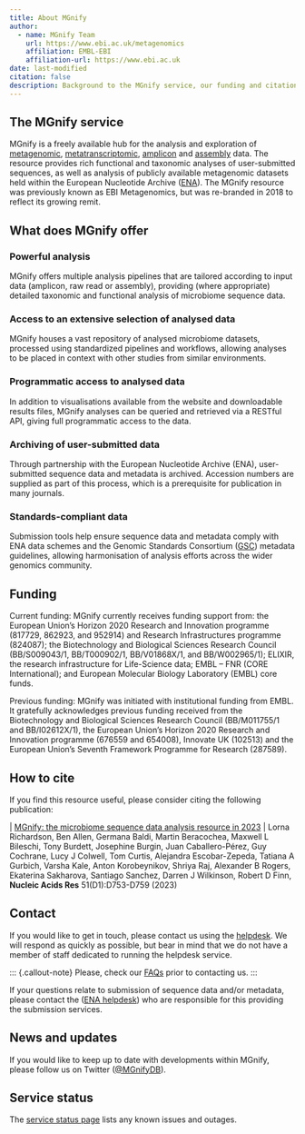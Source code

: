 ```yaml
---
title: About MGnify
author: 
  - name: MGnify Team
    url: https://www.ebi.ac.uk/metagenomics
    affiliation: EMBL-EBI
    affiliation-url: https://www.ebi.ac.uk
date: last-modified
citation: false
description: Background to the MGnify service, our funding and citation info, and how to contact us.
---
```

## The MGnify service

MGnify is a freely available hub for the analysis and exploration of [metagenomic](glossary.md#metagenomic), [metatranscriptomic](glossary.md#metatranscriptomic), [amplicon](glossary.md#amplicon) and [assembly](glossary.md#assembly) data. The resource provides rich functional and taxonomic analyses of user-submitted sequences, as well as analysis of publicly available metagenomic datasets held within the European Nucleotide Archive ([ENA](https://www.ebi.ac.uk/ena)). The MGnify resource was previously known as EBI Metagenomics, but was re-branded in 2018 to reflect its growing remit.

## What does MGnify offer

### Powerful analysis

MGnify offers multiple analysis pipelines that are tailored according to input data (amplicon, raw read or assembly), providing (where appropriate) detailed taxonomic and functional analysis of microbiome sequence data.

### Access to an extensive selection of analysed data

MGnify houses a vast repository of analysed microbiome datasets, processed using standardized pipelines and workflows, allowing analyses to be placed in context with other studies from similar environments.

### Programmatic access to analysed data

In addition to visualisations available from the website and downloadable results files, MGnify analyses can be queried and retrieved via a RESTful API, giving full programmatic access to the data.

### Archiving of user-submitted data

Through partnership with the European Nucleotide Archive (ENA), user-submitted sequence data and metadata is archived. Accession numbers are supplied as part of this process, which is a prerequisite for publication in many journals.

### Standards-compliant data

Submission tools help ensure sequence data and metadata comply with ENA data schemes and the Genomic Standards Consortium ([GSC](https://press3.mcs.anl.gov/gensc/)) metadata guidelines, allowing harmonisation of analysis efforts across the wider genomics community.

## Funding

Current funding:
MGnify currently receives funding support from: the European Union’s Horizon 2020 Research and Innovation programme (817729, 862923, and 952914) and Research Infrastructures programme (824087); the Biotechnology and Biological Sciences Research Council (BB/S009043/1, BB/T000902/1, BB/V01868X/1, and BB/W002965/1); ELIXIR, the research infrastructure for Life-Science data; EMBL – FNR (CORE International); and European Molecular Biology Laboratory (EMBL) core funds.

Previous funding:
MGnify was initiated with institutional funding from EMBL. It gratefully acknowledges previous funding received from the Biotechnology and Biological Sciences Research Council (BB/M011755/1 and BB/I02612X/1), the European Union’s Horizon 2020 Research and Innovation programme (676559 and 654008), Innovate UK (102513) and the European Union’s Seventh Framework Programme for Research (287589).

## How to cite

If you find this resource useful, please consider citing the following publication:

| [MGnify: the microbiome sequence data analysis resource in 2023](https://doi.org/10.1093/nar/gkac1080) 
| Lorna Richardson, Ben Allen, Germana Baldi, Martin Beracochea, Maxwell L Bileschi, Tony Burdett, Josephine Burgin, Juan Caballero-Pérez, Guy Cochrane, Lucy J Colwell, Tom Curtis, Alejandra Escobar-Zepeda, Tatiana A Gurbich, Varsha Kale, Anton Korobeynikov, Shriya Raj, Alexander B Rogers, Ekaterina Sakharova, Santiago Sanchez, Darren J Wilkinson, Robert D Finn, **Nucleic Acids Res** 51(D1):D753-D759 (2023)

## Contact

If you would like to get in touch, please contact us using the [helpdesk](https://www.ebi.ac.uk/about/contact/support/metagenomics). We will respond as quickly as possible, but bear in mind that we do not have a member of staff dedicated to running the helpdesk service.

::: {.callout-note}
Please, check our [FAQs](faqs.md#faq) prior to contacting us.
:::

If your questions relate to submission of sequence data and/or metadata, please contact the ([ENA helpdesk](https://www.ebi.ac.uk/ena/browser/support)) who are responsible for this providing the submission services.

## News and updates

If you would like to keep up to date with developments within MGnify, please follow us on Twitter ([@MGnifyDB](https://twitter.com/MGnifyDB)).

## Service status

The [service status page](https://status.mgnify.org/) lists any known issues and outages.
